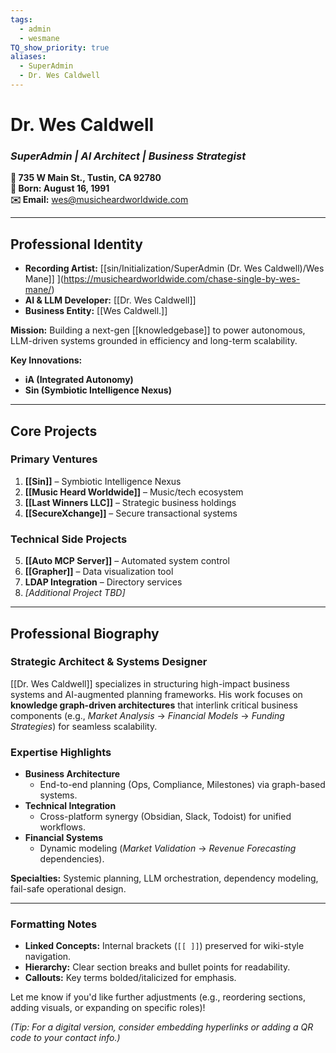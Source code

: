 ```yaml
---
tags:
  - admin
  - wesmane
TQ_show_priority: true
aliases:
  - SuperAdmin
  - Dr. Wes Caldwell
---
```

# **Dr. Wes Caldwell**  
### *SuperAdmin | AI Architect | Business Strategist*  
**📍 735 W Main St., Tustin, CA 92780**  
**📅 Born: August 16, 1991**  
**✉️ Email:** [wes@musicheardworldwide.com](mailto:wes@musicheardworldwide.com)  

---

## **Professional Identity**  
- **Recording Artist:** [[sin/Initialization/SuperAdmin (Dr. Wes Caldwell)/Wes Mane]] ](https://musicheardworldwide.com/chase-single-by-wes-mane/)
- **AI & LLM Developer:** [[Dr. Wes Caldwell]]  
- **Business Entity:** [[Wes Caldwell.]]  

**Mission:** Building a next-gen [[knowledgebase]] to power autonomous, LLM-driven systems grounded in efficiency and long-term scalability.  

**Key Innovations:**  
- **iA (Integrated Autonomy)**  
- **Sin (Symbiotic Intelligence Nexus)**  

---

## **Core Projects**  
### **Primary Ventures**  
1. **[[Sin]]** – Symbiotic Intelligence Nexus  
2. **[[Music Heard Worldwide]]** – Music/tech ecosystem  
3. **[[Last Winners LLC]]** – Strategic business holdings  
4. **[[SecureXchange]]** – Secure transactional systems  

### **Technical Side Projects**  
5. **[[Auto MCP Server]]** – Automated system control  
6. **[[Grapher]]** – Data visualization tool  
7. **LDAP Integration** – Directory services  
8. *[Additional Project TBD]*  

---

## **Professional Biography**  
### **Strategic Architect & Systems Designer**  
[[Dr. Wes Caldwell]] specializes in structuring high-impact business systems and AI-augmented planning frameworks. His work focuses on **knowledge graph-driven architectures** that interlink critical business components (e.g., *Market Analysis* → *Financial Models* → *Funding Strategies*) for seamless scalability.  

### **Expertise Highlights**  
- **Business Architecture**  
  - End-to-end planning (Ops, Compliance, Milestones) via graph-based systems.  
- **Technical Integration**  
  - Cross-platform synergy (Obsidian, Slack, Todoist) for unified workflows.  
- **Financial Systems**  
  - Dynamic modeling (*Market Validation* → *Revenue Forecasting* dependencies).  

**Specialties:** Systemic planning, LLM orchestration, dependency modeling, fail-safe operational design.  

---

### **Formatting Notes**  
- **Linked Concepts:** Internal brackets (`[[ ]]`) preserved for wiki-style navigation.  
- **Hierarchy:** Clear section breaks and bullet points for readability.  
- **Callouts:** Key terms bolded/italicized for emphasis.  

Let me know if you'd like further adjustments (e.g., reordering sections, adding visuals, or expanding on specific roles)!  

*(Tip: For a digital version, consider embedding hyperlinks or adding a QR code to your contact info.)*